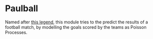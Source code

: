 # Paulball

Named after [this legend](https://en.wikipedia.org/wiki/Paul_the_Octopus), this module tries to the predict the results of a football match, by modelling the goals scored by the teams as Poisson Processes. 
